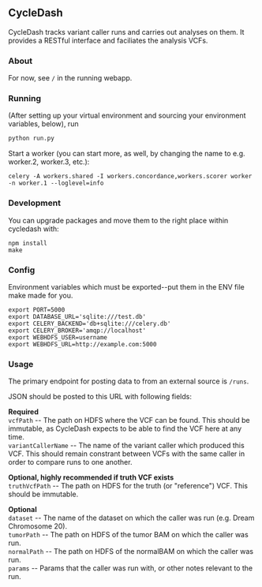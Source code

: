 ## CycleDash

CycleDash tracks variant caller runs and carries out analyses on them. It
provides a RESTful interface and faciliates the analysis  VCFs.

### About

For now, see `/` in the running webapp.

### Running

(After setting up your virtual environment and sourcing your environment
variables, below), run

```bash
python run.py
```

Start a worker (you can start more, as well, by changing the name to
e.g. worker.2, worker.3, etc.):

```
celery -A workers.shared -I workers.concordance,workers.scorer worker -n worker.1 --loglevel=info
```

### Development

You can upgrade packages and move them to the right place within cycledash with:

```
npm install
make
```

### Config

Environment variables which must be exported--put them in the ENV file make made for you.

```
export PORT=5000
export DATABASE_URL='sqlite:///test.db'
export CELERY_BACKEND='db+sqlite:///celery.db'
export CELERY_BROKER='amqp://localhost'
export WEBHDFS_USER=username
export WEBHDFS_URL=http://example.com:5000
```

### Usage

The primary endpoint for posting data to from an external source is `/runs`.

JSON should be posted to this URL with following fields:

**Required**<br />
`vcfPath` -- The path on HDFS where the VCF can be found. This should be immutable, as CycleDash expects to be able to find the VCF here at any time.<br />
`variantCallerName` -- The name of the variant caller which produced this VCF. This should remain constrant between VCFs with the same caller in order to compare runs to one another.<br />

**Optional, highly recommended if truth VCF exists**<br />
`truthVcfPath` -- The path on HDFS for the truth (or "reference") VCF. This should be immutable.<br />

**Optional**<br />
`dataset` -- The name of the dataset on which the caller was run (e.g. Dream Chromosome 20).<br />
`tumorPath` -- The path on HDFS of the tumor BAM on which the caller was run.<br />
`normalPath` -- The path on HDFS of the normalBAM on which the caller was run.<br />
`params` -- Params that the caller was run with, or other notes relevant to the run.<br />
